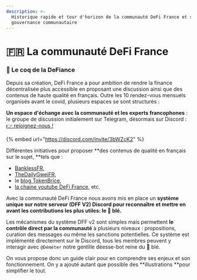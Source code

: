 ```yaml
---
description: >-
  Historique rapide et tour d'horizon de la communauté DeFi France et sa
  gouvernance communautaire
---
```


# 🇫🇷 La communauté DeFi France

### 🐓 Le coq de la DeFiance

Depuis sa création, DeFi France a pour ambition de rendre la finance décentralisée plus accessible en proposant une discussion ainsi que des contenus de haute qualité en français. Outre les 10 rendez-vous mensuels organisés avant le covid, plusieurs espaces se sont structurés :

**Un espace d'échange avec la communauté et les experts francophones** : le groupe de discussion initialement sur Telegram, désormais sur Discord : [👉 rejoignez-nous !](https://discord.gg/3bWZcK2)

{% embed url="https://discord.com/invite/3bWZcK2" %}

Différentes initiatives pour proposer **des contenus de qualité en français sur le sujet, **tels que :&#x20;

* [BanklessFR](https://banklessfr.substack.com),&#x20;
* [TheDailyGweiFR](https://thedailygweifr.substack.com),&#x20;
* le [blog TokenBrice](https://tokenbrice.xyz/fr/),
* [la chaine youtube DeFi France](https://youtube.com/c/defifrance), etc.

Avec la communauté DeFi France nous avons mis en place un **système unique sur notre serveur (DFF V2) Discord pour reconnaître et mettre en avant les contributions les plus utiles: le 🌾 blé.**

Les mécanismes du système DFF v2 sont simples mais permettent **le contrôle direct par la communauté** à plusieurs niveaux : propositions, curation des messages ou même les sanctions potentielles. Ce système est implémenté directement sur le Discord, tous les membres peuvent y interagir avec `@Déméter` notre gentille déesse-bot reine du 🌾 blé.

On vous propose donc un guide clair pour en comprendre ses enjeux et son fonctionnement. On y a ajouté autant que possible des **illustrations **pour simplifier le tout.
